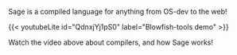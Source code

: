 <!-- 
<div class="flex px-4 py-2 mb-8 text-base rounded-md bg-primary-100 dark:bg-primary-900">
  <span class="flex items-center ltr:pr-3 rtl:pl-3 text-primary-400">{{< icon "lightbulb" >}}</span>
  <span class="flex items-center justify-between grow dark:text-neutral-300">
    <span class="prose dark:prose-invert">Sage is a compiled language for anything from OS-dev to the web!</span>
  </span>
</div> -->

Sage is a compiled language for anything from OS-dev to the web!

{{< youtubeLite id="QdnxjYj1pS0" label="Blowfish-tools demo" >}}

Watch the video above about compilers, and how Sage works!

<!-- |||||
|:-:|:-:|:-:|:-:|
|[About](docs/about)|[Install](installs/install)|[Playground](playgrounds/playground)|[Documentation](docs/)| -->

<!-- Center the table -->
<!-- 
<table>
  <tr>
    <td><a href="docs/about">About</a></td>
    <td><a href="installs/install">Install</a></td>
    <td><a href="playgrounds/playground">Playground</a></td>
    <td><a href="docs/">Documentation</a></td>
  </tr>
</table> -->

<!-- {{< alert "lightbulb" >}}
Sage is a compiled language for anything from OS-dev to the web!
{{< /alert >}}

```bash
$ cargo install --git https://github.com/adam-mcdaniel/sage
```  

{{< youtubeLite id="QdnxjYj1pS0" label="Blowfish-tools demo" >}}

<br/>

{{< alert "youtube" >}}
Watch the video above about compilers, and how Sage works!
{{< /alert >}} -->


<!-- <div class="flex px-4 py-2 mb-8 text-base rounded-md bg-primary-100 dark:bg-primary-900">
  <span class="flex items-center ltr:pr-3 rtl:pl-3 text-primary-400">{{< icon "youtube" >}}</span>
  <span class="flex items-center justify-between grow dark:text-neutral-300">
    <span class="prose dark:prose-invert">Watch the video above about compilers, and how Sage works!</span>
  </span>
</div> -->